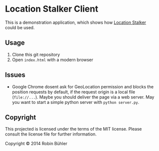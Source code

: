 # Location Stalker Client
This is a demonstration application, which shows how [Location Stalker](https://github.com/openscript/location_stalker) could be used.

## Usage
1. Clone this git repository
2. Open `index.html` with a modern browser

## Issues
 - Google Chrome dosent ask for GeoLocation permission and blocks the position requests by default, if the request origin is a local file (`file://...`). Maybe you should deliver the page via a web server. May you want to start a simple python server with `python server.py`.

## Copyright
This projected is licensed under the terms of the MIT license. Please consult the license file for further information.

Copyright © 2014 Robin Bühler